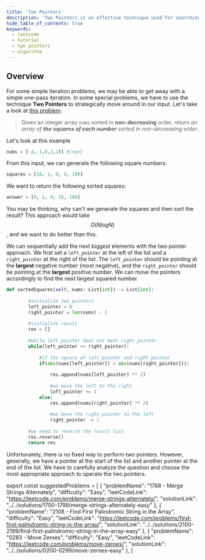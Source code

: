 ```yaml
---
title: 'Two Pointers'
description: 'Two Pointers is an effective technique used for searching pairs in a sorted array.'
hide_table_of_contents: true
keywords:
  - leetcode
  - tutorial
  - two pointers
  - algorithm
---
```


<TutorialAuthors names="@heiheihang"/>

## Overview

For some simple iteration problems, we may be able to get away with a simple one-pass iteration. In some special problems, we have to use the technique **Two Pointers** to strategically move around in our input. Let's take a look at [this problem](https://leetcode.com/problems/squares-of-a-sorted-array/).

> Given an integer array `nums` sorted in **non-decreasing** order, return _an array of **the squares of each number** sorted in non-decreasing order_.

Let's look at this example

```python
nums = [-4,-1,0,3,10] #input
```

From this input, we can generate the following square numbers:

```python
squares = [16, 1, 0, 9, 100]
```

We want to return the following sorted squares:

```python
answer = [0, 1, 9, 16, 100]
```

You may be thinking, why can't we generate the squares and then sort the result? This approach would take $$O(NlogN)$$, and we want to do better than this.

We can sequentially add the next biggest elements with the two pointer approach. We first set a `left_pointer` at the left of the list and a `right_pointer` at the right of the list. The `left_pointer` should be pointing at the **largest** negative number (most negative), and the `right_pointer` should be pointing at the **largest** positive number. We can move the pointers accordingly to find the next largest squared number.

```python
def sortedSquares(self, nums: List[int]) -> List[int]:
        
        #initialize two pointers
        left_pointer = 0
        right_pointer = len(nums) - 1
        
        #initialize result
        res = []
        
        #while left_pointer does not meet right_pointer
        while(left_pointer <= right_pointer):
            
            #if the square of left_pointer and right_pointer 
            if(abs(nums[left_pointer]) > abs(nums[right_pointer])):
                
                res.append(nums[left_pointer] ** 2)
                
                #we move the left to the right
                left_pointer += 1
            else:
                res.append(nums[right_pointer] ** 2)
                
                #we move the right pointer to the left
                right_pointer -= 1
        
        #we need to reverse the result list
        res.reverse()
        return res
```

Unfortunately, there is no fixed way to perform two pointers. However, generally, we have a pointer at the start of the list and another pointer at the end of the list. We have to carefully analyze the question and choose the most appropriate approach to operate the two pointers.

export const suggestedProblems = [
  {
    "problemName": "1768 - Merge Strings Alternately",
    "difficulty": "Easy",
    "leetCodeLink": "https://leetcode.com/problems/merge-strings-alternately/",
    "solutionLink": "../../solutions/1700-1799/merge-strings-alternately-easy"
  },
  {
    "problemName": "2108 - Find First Palindromic String in the Array",
    "difficulty": "Easy",
    "leetCodeLink": "https://leetcode.com/problems/find-first-palindromic-string-in-the-array/",
    "solutionLink": "../../solutions/2100-2199/find-first-palindromic-string-in-the-array-easy"
  },
  {
    "problemName": "0283 - Move Zeroes",
    "difficulty": "Easy",
    "leetCodeLink": "https://leetcode.com/problems/move-zeroes/",
    "solutionLink": "../../solutions/0200-0299/move-zeroes-easy"
  },
]

<Table title="Suggested Problems" data={suggestedProblems} />